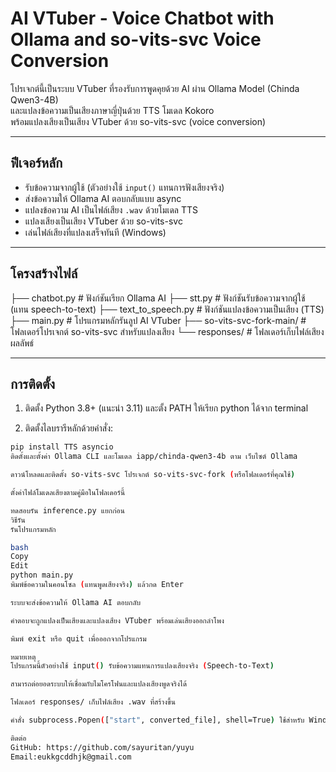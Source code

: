 # AI VTuber - Voice Chatbot with Ollama and so-vits-svc Voice Conversion

โปรเจกต์นี้เป็นระบบ VTuber ที่รองรับการพูดคุยด้วย AI ผ่าน Ollama Model (Chinda Qwen3-4B)  
และแปลงข้อความเป็นเสียงภาษาญี่ปุ่นด้วย TTS โมเดล Kokoro  
พร้อมแปลงเสียงเป็นเสียง VTuber ด้วย so-vits-svc (voice conversion)

---

## ฟีเจอร์หลัก

- รับข้อความจากผู้ใช้ (ตัวอย่างใช้ `input()` แทนการฟังเสียงจริง)  
- ส่งข้อความให้ Ollama AI ตอบกลับแบบ async  
- แปลงข้อความ AI เป็นไฟล์เสียง `.wav` ด้วยโมเดล TTS  
- แปลงเสียงเป็นเสียง VTuber ด้วย so-vits-svc  
- เล่นไฟล์เสียงที่แปลงเสร็จทันที (Windows)

---

## โครงสร้างไฟล์

├── chatbot.py # ฟังก์ชันเรียก Ollama AI
├── stt.py # ฟังก์ชันรับข้อความจากผู้ใช้ (แทน speech-to-text)
├── text_to_speech.py # ฟังก์ชันแปลงข้อความเป็นเสียง (TTS)
├── main.py # โปรแกรมหลักรันลูป AI VTuber
├── so-vits-svc-fork-main/ # โฟลเดอร์โปรเจกต์ so-vits-svc สำหรับแปลงเสียง
└── responses/ # โฟลเดอร์เก็บไฟล์เสียงผลลัพธ์

---

## การติดตั้ง

1. ติดตั้ง Python 3.8+ (แนะนำ 3.11) และตั้ง PATH ให้เรียก python ได้จาก terminal

2. ติดตั้งไลบรารีหลักด้วยคำสั่ง:

```bash
pip install TTS asyncio
ติดตั้งและตั้งค่า Ollama CLI และโมเดล iapp/chinda-qwen3-4b ตาม เว็บไซต์ Ollama

ดาวน์โหลดและติดตั้ง so-vits-svc โปรเจกต์ so-vits-svc-fork (หรือโฟลเดอร์ที่คุณใช้)

ตั้งค่าไฟล์โมเดลเสียงตามคู่มือในโฟลเดอร์นี้

ทดสอบรัน inference.py แยกก่อน
วิธีรัน
รันโปรแกรมหลัก

bash
Copy
Edit
python main.py
พิมพ์ข้อความในคอนโซล (แทนพูดเสียงจริง) แล้วกด Enter

ระบบจะส่งข้อความให้ Ollama AI ตอบกลับ

คำตอบจะถูกแปลงเป็นเสียงและแปลงเสียง VTuber พร้อมเล่นเสียงออกลำโพง

พิมพ์ exit หรือ quit เพื่อออกจากโปรแกรม

หมายเหตุ
โปรแกรมนี้ตัวอย่างใช้ input() รับข้อความแทนการแปลงเสียงจริง (Speech-to-Text)

สามารถต่อยอดระบบให้เชื่อมกับไมโครโฟนและแปลงเสียงพูดจริงได้

โฟลเดอร์ responses/ เก็บไฟล์เสียง .wav ที่สร้างขึ้น

คำสั่ง subprocess.Popen(["start", converted_file], shell=True) ใช้สำหรับ Windows หากใช้ระบบอื่นต้องเปลี่ยนคำสั่งเล่นเสียง

ติดต่อ
GitHub: https://github.com/sayuritan/yuyu
Email:eukkgcddhjk@gmail.com
